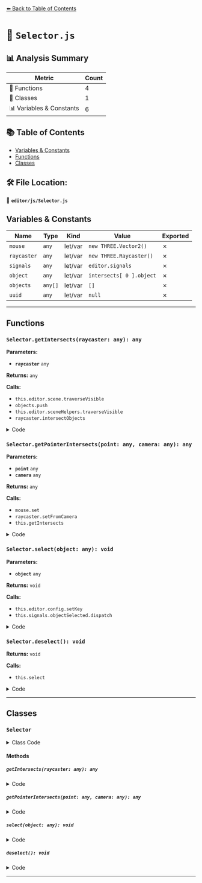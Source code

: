 [⬅️ Back to Table of Contents](../../index.md)

# 📄 `Selector.js`

## 📊 Analysis Summary

| Metric | Count |
|--------|-------|
| 🔧 Functions | 4 |
| 🧱 Classes | 1 |
| 📊 Variables & Constants | 6 |

## 📚 Table of Contents

- [Variables & Constants](#variables-constants)
- [Functions](#functions)
- [Classes](#classes)

## 🛠️ File Location:
📂 **`editor/js/Selector.js`**

## Variables & Constants

| Name | Type | Kind | Value | Exported |
|------|------|------|-------|----------|
| `mouse` | `any` | let/var | `new THREE.Vector2()` | ✗ |
| `raycaster` | `any` | let/var | `new THREE.Raycaster()` | ✗ |
| `signals` | `any` | let/var | `editor.signals` | ✗ |
| `object` | `any` | let/var | `intersects[ 0 ].object` | ✗ |
| `objects` | `any[]` | let/var | `[]` | ✗ |
| `uuid` | `any` | let/var | `null` | ✗ |


---

## Functions

### `Selector.getIntersects(raycaster: any): any`

**Parameters:**

- **`raycaster`** `any`

**Returns:** `any`

**Calls:**

- `this.editor.scene.traverseVisible`
- `objects.push`
- `this.editor.sceneHelpers.traverseVisible`
- `raycaster.intersectObjects`

<details><summary>Code</summary>

```typescript
getIntersects( raycaster ) {

		const objects = [];

		this.editor.scene.traverseVisible( function ( child ) {

			objects.push( child );

		} );

		this.editor.sceneHelpers.traverseVisible( function ( child ) {

			if ( child.name === 'picker' ) objects.push( child );

		} );

		return raycaster.intersectObjects( objects, false );

	}
```
</details>

### `Selector.getPointerIntersects(point: any, camera: any): any`

**Parameters:**

- **`point`** `any`
- **`camera`** `any`

**Returns:** `any`

**Calls:**

- `mouse.set`
- `raycaster.setFromCamera`
- `this.getIntersects`

<details><summary>Code</summary>

```typescript
getPointerIntersects( point, camera ) {

		mouse.set( ( point.x * 2 ) - 1, - ( point.y * 2 ) + 1 );

		raycaster.setFromCamera( mouse, camera );

		return this.getIntersects( raycaster );

	}
```
</details>

### `Selector.select(object: any): void`

**Parameters:**

- **`object`** `any`

**Returns:** `void`

**Calls:**

- `this.editor.config.setKey`
- `this.signals.objectSelected.dispatch`

<details><summary>Code</summary>

```typescript
select( object ) {

		if ( this.editor.selected === object ) return;

		let uuid = null;

		if ( object !== null ) {

			uuid = object.uuid;

		}

		this.editor.selected = object;
		this.editor.config.setKey( 'selected', uuid );

		this.signals.objectSelected.dispatch( object );

	}
```
</details>

### `Selector.deselect(): void`

**Returns:** `void`

**Calls:**

- `this.select`

<details><summary>Code</summary>

```typescript
deselect() {

		this.select( null );

	}
```
</details>


---

## Classes

### `Selector`

<details><summary>Class Code</summary>

```ts
class Selector {

	constructor( editor ) {

		const signals = editor.signals;

		this.editor = editor;
		this.signals = signals;

		// signals

		signals.intersectionsDetected.add( ( intersects ) => {

			if ( intersects.length > 0 ) {

				const object = intersects[ 0 ].object;

				if ( object.userData.object !== undefined ) {

					// helper

					this.select( object.userData.object );

				} else {

					this.select( object );

				}

			} else {

				this.select( null );

			}

		} );

	}

	getIntersects( raycaster ) {

		const objects = [];

		this.editor.scene.traverseVisible( function ( child ) {

			objects.push( child );

		} );

		this.editor.sceneHelpers.traverseVisible( function ( child ) {

			if ( child.name === 'picker' ) objects.push( child );

		} );

		return raycaster.intersectObjects( objects, false );

	}

	getPointerIntersects( point, camera ) {

		mouse.set( ( point.x * 2 ) - 1, - ( point.y * 2 ) + 1 );

		raycaster.setFromCamera( mouse, camera );

		return this.getIntersects( raycaster );

	}

	select( object ) {

		if ( this.editor.selected === object ) return;

		let uuid = null;

		if ( object !== null ) {

			uuid = object.uuid;

		}

		this.editor.selected = object;
		this.editor.config.setKey( 'selected', uuid );

		this.signals.objectSelected.dispatch( object );

	}

	deselect() {

		this.select( null );

	}

}
```
</details>

#### Methods

##### `getIntersects(raycaster: any): any`

<details><summary>Code</summary>

```ts
getIntersects( raycaster ) {

		const objects = [];

		this.editor.scene.traverseVisible( function ( child ) {

			objects.push( child );

		} );

		this.editor.sceneHelpers.traverseVisible( function ( child ) {

			if ( child.name === 'picker' ) objects.push( child );

		} );

		return raycaster.intersectObjects( objects, false );

	}
```
</details>

##### `getPointerIntersects(point: any, camera: any): any`

<details><summary>Code</summary>

```ts
getPointerIntersects( point, camera ) {

		mouse.set( ( point.x * 2 ) - 1, - ( point.y * 2 ) + 1 );

		raycaster.setFromCamera( mouse, camera );

		return this.getIntersects( raycaster );

	}
```
</details>

##### `select(object: any): void`

<details><summary>Code</summary>

```ts
select( object ) {

		if ( this.editor.selected === object ) return;

		let uuid = null;

		if ( object !== null ) {

			uuid = object.uuid;

		}

		this.editor.selected = object;
		this.editor.config.setKey( 'selected', uuid );

		this.signals.objectSelected.dispatch( object );

	}
```
</details>

##### `deselect(): void`

<details><summary>Code</summary>

```ts
deselect() {

		this.select( null );

	}
```
</details>


---